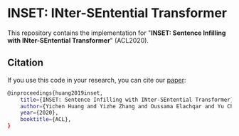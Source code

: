 # INSET: INter-SEntential Transformer

This repository contains the implementation for "**INSET: Sentence Infilling with INter-SEntential Transformer**" (ACL2020).



## Citation
If you use this code in your research, you can cite our [paper](https://arxiv.org/abs/1911.03892):
```bash
@inproceedings{huang2019inset,
    title={INSET: Sentence Infilling with INter-SEntential Transformer},
    author={Yichen Huang and Yizhe Zhang and Oussama Elachqar and Yu Cheng},
    year={2020},
    booktitle={ACL},
}
```


